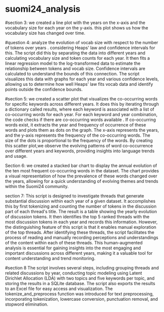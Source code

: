 # suomi24_analysis
 



#section 3:
we created a line plot with the years on the x-axis and the vocabulary size for each year on the y-axis. this plot shows us how the vocabulary size has changed over time.

#question 4:
analyze the evolution of vocab size with respect to the number of tokens over years .  considering Heaps' law and confidence intervals for this.
 The script did this by separating the data into different years and calculating vocabulary size and token counts for each year. It then fits a linear regression model to the log-transformed data to estimate the relationship between tokens and vocab size. Confidence intervals are calculated to understand the bounds of this connection. The script visualizes this data with graphs for each year and various confidence levels, allowing us to determine how well Heaps' law fits  vocab data and identify points outside the confidence bounds.


#section 5:
we created a scatter plot that visualizes the co-occurring words for specific keywords across different years. It does this by iterating through a dictionary called results, where each keyword is associated with a list of co-occurring words for each year. For each keyword and year combination, the code checks if there are co-occurring words available . If co-occurring words exist, it extracts the year and frequency of occurrence of these words and plots them as dots on the graph. The x-axis represents the years, and the y-axis represents the frequency of the co-occurring words. The size of the dots is proportional to the frequency of the words. By creating this scatter plot,we observe the evolving patterns of word co-occurrence over different years and keywords, providing insights into language trends and usage.


Section 6:
 we created a stacked bar chart to display the annual evolution of the ten most frequent co-occurring words in the dataset. The chart provides a visual representation of how the prevalence of these words changed over the years, allowing for a quick understanding of evolving themes and trends within the Suomi24 community.

section 7:
This script is designed to investigate threads that generate substantial discussion within each year of a given dataset. It accomplishes this by first tokenizing and counting the number of tokens in the discussion part of each thread's title. The result is a table showing the yearly evolution of discussion tokens. It then identifies the top 5 ranked threads with the most discussion tokens in each year and records this information. However, the distinguishing feature of this script is that it enables manual exploration of the top threads. After identifying these threads, the script facilitates the process of reading and manually recording perceptions and understandings of the content within each of these threads. This human-augmented analysis is essential for gaining insights into the most engaging and important discussions across different years, making it a valuable tool for content understanding and trend monitoring.


#section 8
The script involves several steps, including grouping threads and related discussions by year, conducting topic modeling using Latent Dirichlet Allocation (LDA) with two topics and five keywords per topic, and storing the results in a SQLite database. The script also exports the results to an Excel file for easy access and visualization. The tokenize_and_preprocess function was introduced for text preprocessing, incorporating tokenization, lowercase conversion, punctuation removal, and stopword elimination. 






